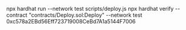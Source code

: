 npx hardhat run --network test scripts/deploy.js
npx hardhat verify --contract "contracts/Deploy.sol:Deploy" --network test 0xc578a2EBd56Eff723719008CeBd7A1a5144F7006
